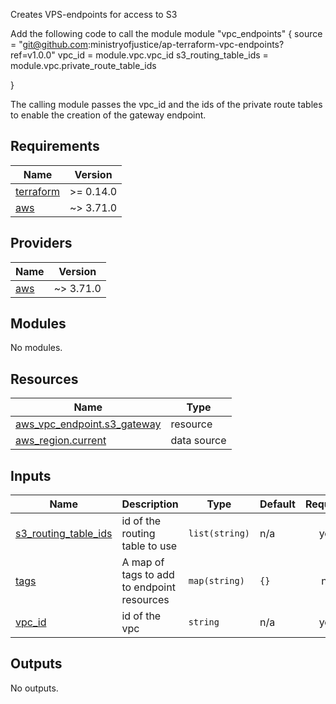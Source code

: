 Creates VPS-endpoints for access to S3

Add the following code to call the module
module "vpc_endpoints" {
    source                  = "git@github.com:ministryofjustice/ap-terraform-vpc-endpoints?ref=v1.0.0"
    vpc_id    = module.vpc.vpc_id
    s3_routing_table_ids    = module.vpc.private_route_table_ids
  
}

The calling module passes the vpc_id and the ids of the private route tables to enable the creation of the gateway endpoint.
<!-- BEGIN_TF_DOCS -->
## Requirements

| Name | Version |
|------|---------|
| <a name="requirement_terraform"></a> [terraform](#requirement\_terraform) | >= 0.14.0 |
| <a name="requirement_aws"></a> [aws](#requirement\_aws) | ~> 3.71.0 |

## Providers

| Name | Version |
|------|---------|
| <a name="provider_aws"></a> [aws](#provider\_aws) | ~> 3.71.0 |

## Modules

No modules.

## Resources

| Name | Type |
|------|------|
| [aws_vpc_endpoint.s3_gateway](https://registry.terraform.io/providers/hashicorp/aws/latest/docs/resources/vpc_endpoint) | resource |
| [aws_region.current](https://registry.terraform.io/providers/hashicorp/aws/latest/docs/data-sources/region) | data source |

## Inputs

| Name | Description | Type | Default | Required |
|------|-------------|------|---------|:--------:|
| <a name="input_s3_routing_table_ids"></a> [s3\_routing\_table\_ids](#input\_s3\_routing\_table\_ids) | id of the routing table to use | `list(string)` | n/a | yes |
| <a name="input_tags"></a> [tags](#input\_tags) | A map of tags to add to endpoint resources | `map(string)` | `{}` | no |
| <a name="input_vpc_id"></a> [vpc\_id](#input\_vpc\_id) | id of the vpc | `string` | n/a | yes |

## Outputs

No outputs.
<!-- END_TF_DOCS -->